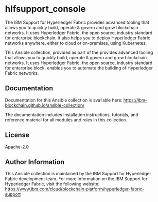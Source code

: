 # hlfsupport_console

The IBM Support for Hyperledger Fabric provides advanced tooling that allows you to quickly build, operate & govern and grow blockchain networks. It uses Hyperledger Fabric, the open source, industry standard for enterprise blockchain. It also helps you to deploy Hyperledger Fabric networks anywhere, either to cloud or on-premises, using Kubernetes.

This Ansible collection, provided as part of the  provides advanced tooling that allows you to quickly build, operate & govern and grow blockchain networks. It uses Hyperledger Fabric, the open source, industry standard for enterprise block, enables you to automate the building of Hyperledger Fabric networks.

## Documentation

Documentation for this Ansible collection is available here: https://ibm-blockchain.github.io/ansible-collection/

The documentation includes installation instructions, tutorials, and reference material for all modules and roles in this collection.

## License

Apache-2.0

## Author Information

This Ansible collection is maintained by the IBM Support for Hyperledger Fabric development team. For more information on the IBM Support for Hyperledger Fabric, visit the following website: https://www.ibm.com/cloud/blockchain-platform/hyperledger-fabric-support